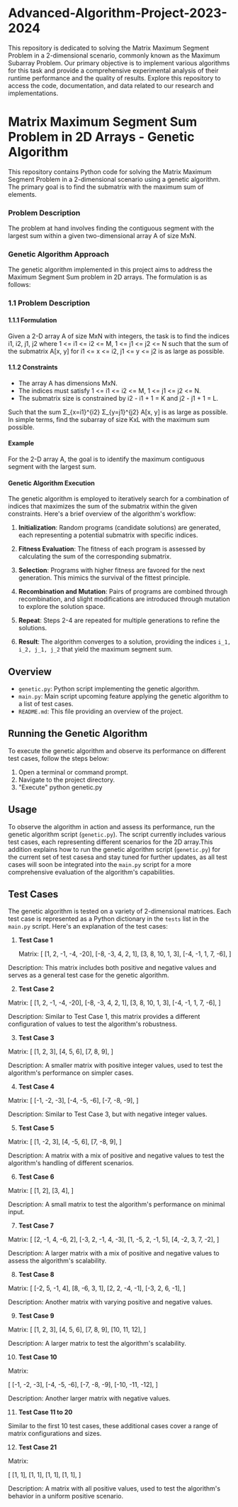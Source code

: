 # Advanced-Algorithm-Project-2023-2024
This repository is dedicated to solving the Matrix Maximum Segment Problem in a 2-dimensional scenario, commonly known as the Maximum Subarray Problem. Our primary objective is to implement various algorithms for this task and provide a comprehensive experimental analysis of their runtime performance and the quality of results. Explore this repository to access the code, documentation, and data related to our research and implementations.

# Matrix Maximum Segment Sum Problem in 2D Arrays - Genetic Algorithm

This repository contains Python code for solving the Matrix Maximum Segment Problem in a 2-dimensional scenario using a genetic algorithm. The primary goal is to find the submatrix with the maximum sum of elements.

### Problem Description
The problem at hand involves finding the contiguous segment with the largest sum within a given two-dimensional array A of size MxN.

### Genetic Algorithm Approach
The genetic algorithm implemented in this project aims to address the Maximum Segment Sum problem in 2D arrays. The formulation is as follows:

### 1.1 Problem Description

#### 1.1.1 Formulation
Given a 2-D array A of size MxN with integers, the task is to find the indices i1, i2, j1, j2 
where 1 <= i1 <= i2 <= M, 1 <= j1 <= j2 <= N such that the sum of the submatrix 
A[x, y] for i1 <= x <= i2, j1 <= y <= j2 is as large as possible.

#### 1.1.2 Constraints
- The array A has dimensions MxN.
- The indices must satisfy 1 <= i1 <= i2 <= M, 1 <= j1 <= j2 <= N.
- The submatrix size is constrained by i2 - i1 + 1 = K and j2 - j1 + 1 = L.
  
Such that the sum Σ_{x=i1}^{i2} Σ_{y=j1}^{j2} A[x, y] is as large as possible. In simple terms, find the subarray of size KxL with the maximum sum possible.

#### Example
For the 2-D array A, the goal is to identify the maximum contiguous segment with the largest sum.



#### Genetic Algorithm Execution
The genetic algorithm is employed to iteratively search for a combination of indices that maximizes the sum of the submatrix within the given constraints. Here's a brief overview of the algorithm's workflow:

1. **Initialization**: Random programs (candidate solutions) are generated, each representing a potential submatrix with specific indices.

2. **Fitness Evaluation**: The fitness of each program is assessed by calculating the sum of the corresponding submatrix.

3. **Selection**: Programs with higher fitness are favored for the next generation. This mimics the survival of the fittest principle.

4. **Recombination and Mutation**: Pairs of programs are combined through recombination, and slight modifications are introduced through mutation to explore the solution space.

5. **Repeat**: Steps 2-4 are repeated for multiple generations to refine the solutions.

6. **Result**: The algorithm converges to a solution, providing the indices `i_1, i_2, j_1, j_2` that yield the maximum segment sum.

## Overview

- `genetic.py`: Python script implementing the genetic algorithm.
- `main.py`: Main script upcoming feature applying the genetic algorithm to a list of test cases.
- `README.md`: This file providing an overview of the project.


## Running the Genetic Algorithm

To execute the genetic algorithm and observe its performance on different test cases, follow the steps below:

1. Open a terminal or command prompt.
2. Navigate to the project directory.
3. "Execute" python genetic.py


## Usage

To observe the algorithm in action and assess its performance, run the genetic algorithm script (`genetic.py`). The script currently includes various test cases, each representing different scenarios for the 2D array.This addition explains how to run the genetic algorithm script (`genetic.py`) for the current set of test casesa and stay tuned for further updates, as all test cases will soon be integrated into the `main.py` script for a more comprehensive evaluation of the algorithm's capabilities.


## Test Cases


The genetic algorithm is tested on a variety of 2-dimensional matrices. Each test case is represented as a Python dictionary in the `tests` list in the `main.py` script. Here's an explanation of the test cases:

1. **Test Case 1**

   Matrix:
[
[1, 2, -1, -4, -20],
[-8, -3, 4, 2, 1],
[3, 8, 10, 1, 3],
[-4, -1, 1, 7, -6],
]

Description: This matrix includes both positive and negative values and serves as a general test case for the genetic algorithm.

2. **Test Case 2**

Matrix:
[
[1, 2, -1, -4, -20],
[-8, -3, 4, 2, 1],
[3, 8, 10, 1, 3],
[-4, -1, 1, 7, -6],
]

Description: Similar to Test Case 1, this matrix provides a different configuration of values to test the algorithm's robustness.

3. **Test Case 3**

Matrix:
[
[1, 2, 3],
[4, 5, 6],
[7, 8, 9],
]

Description: A smaller matrix with positive integer values, used to test the algorithm's performance on simpler cases.

4. **Test Case 4**

Matrix:
[
[-1, -2, -3],
[-4, -5, -6],
[-7, -8, -9],
]

Description: Similar to Test Case 3, but with negative integer values.

5. **Test Case 5**

Matrix:
[
[1, -2, 3],
[4, -5, 6],
[7, -8, 9],
]

Description: A matrix with a mix of positive and negative values to test the algorithm's handling of different scenarios.

6. **Test Case 6**

Matrix:
[
[1, 2],
[3, 4],
]

Description: A small matrix to test the algorithm's performance on minimal input.

7. **Test Case 7**

Matrix:
[
[2, -1, 4, -6, 2],
[-3, 2, -1, 4, -3],
[1, -5, 2, -1, 5],
[4, -2, 3, 7, -2],
]

Description: A larger matrix with a mix of positive and negative values to assess the algorithm's scalability.

8. **Test Case 8**

Matrix:
[
[-2, 5, -1, 4],
[8, -6, 3, 1],
[2, 2, -4, -1],
[-3, 2, 6, -1],
]

Description: Another matrix with varying positive and negative values.

9. **Test Case 9**

Matrix:
[
[1, 2, 3],
[4, 5, 6],
[7, 8, 9],
[10, 11, 12],
]

Description: A larger matrix to test the algorithm's scalability.

10. **Test Case 10**

 Matrix:

 [
     [-1, -2, -3],
     [-4, -5, -6],
     [-7, -8, -9],
     [-10, -11, -12],
 ]


 Description: Another larger matrix with negative values.

11. **Test Case 11 to 20**

 Similar to the first 10 test cases, these additional cases cover a range of matrix configurations and sizes.

12. **Test Case 21**

 Matrix:

 [
     [1, 1],
     [1, 1],
     [1, 1],
     [1, 1],
 ]
 
 Description: A matrix with all positive values, used to test the algorithm's behavior in a uniform positive scenario.
